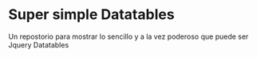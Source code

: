 # Super simple Datatables

Un repostorio para mostrar lo sencillo y a la vez poderoso que puede ser Jquery Datatables


